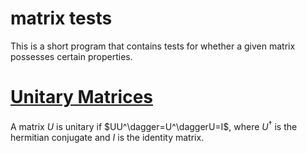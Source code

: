# matrix tests
This is a short program that contains tests for whether a given matrix possesses certain properties.

# [Unitary Matrices](https://en.wikipedia.org/wiki/Unitary_matrix)
A matrix $U$ is unitary if $UU^\dagger=U^\daggerU=I$, where $U^\dagger$ is the hermitian conjugate and $I$ is the identity matrix.
